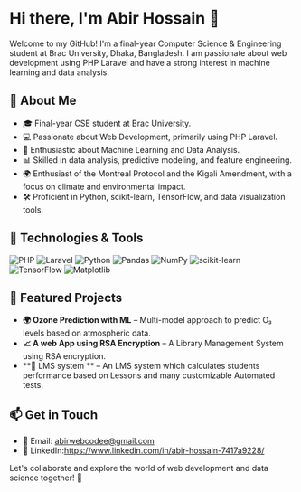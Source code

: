 # Hi there, I'm Abir Hossain 👋

Welcome to my GitHub! I'm a final-year Computer Science & Engineering student at Brac University, Dhaka, Bangladesh. I am passionate about web development using PHP Laravel and have a strong interest in machine learning and data analysis.

## 🚀 About Me
- 🎓 Final-year CSE student at Brac University.
- 💻 Passionate about Web Development, primarily using PHP Laravel.
- 🔬 Enthusiastic about Machine Learning and Data Analysis.
- 📊 Skilled in data analysis, predictive modeling, and feature engineering.
- 🌍 Enthusiast of the Montreal Protocol and the Kigali Amendment, with a focus on climate and environmental impact.
- 🛠️ Proficient in Python, scikit-learn, TensorFlow, and data visualization tools.

## 🔧 Technologies & Tools
![PHP](https://img.shields.io/badge/PHP-777BB4?style=for-the-badge&logo=php&logoColor=white)
![Laravel](https://img.shields.io/badge/Laravel-FF2D20?style=for-the-badge&logo=laravel&logoColor=white)
![Python](https://img.shields.io/badge/Python-3776AB?style=for-the-badge&logo=python&logoColor=white)
![Pandas](https://img.shields.io/badge/Pandas-150458?style=for-the-badge&logo=pandas&logoColor=white)
![NumPy](https://img.shields.io/badge/NumPy-013243?style=for-the-badge&logo=numpy&logoColor=white)
![scikit-learn](https://img.shields.io/badge/Scikit--Learn-F7931E?style=for-the-badge&logo=scikit-learn&logoColor=white)
![TensorFlow](https://img.shields.io/badge/TensorFlow-FF6F00?style=for-the-badge&logo=tensorflow&logoColor=white)
![Matplotlib](https://img.shields.io/badge/Matplotlib-11557C?style=for-the-badge&logo=Matplotlib&logoColor=white)

## 📌 Featured Projects
- **🌍 Ozone Prediction with ML** – Multi-model approach to predict O₃ levels based on atmospheric data.
- **📈 A web App using RSA Encryption** – A Library Management System using RSA encryption.
- **🤖 LMS system ** – An LMS system which calculates students performance based on Lessons and many customizable Automated tests.

## 📫 Get in Touch
- 📧 Email: abirwebcodee@gmail.com
- 💼 LinkedIn:https://www.linkedin.com/in/abir-hossain-7417a9228/

Let's collaborate and explore the world of web development and data science together! 🚀
